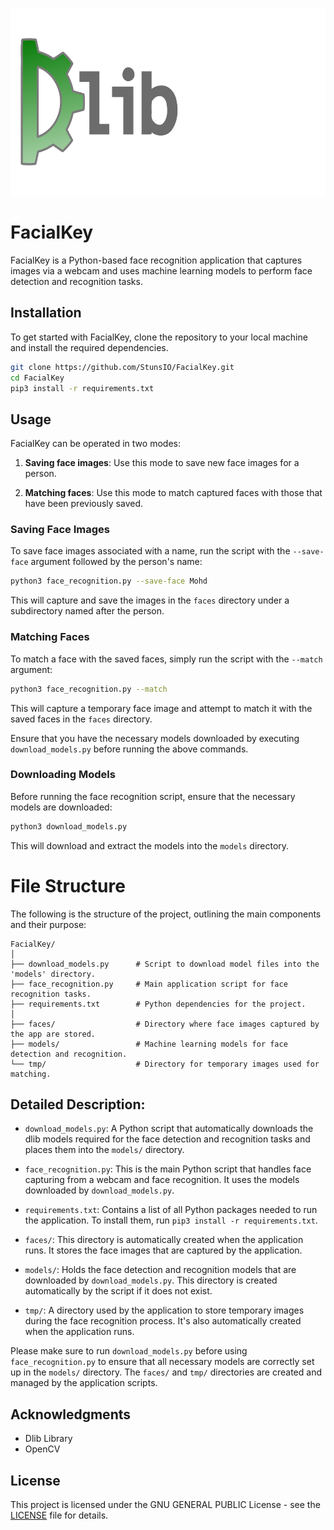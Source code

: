 <p align="center">
  <img src='images/DlibCover.png' alt="Dlib Cover" height='300px'>
</p>

# FacialKey

FacialKey is a Python-based face recognition application that captures images via a webcam and uses machine learning models to perform face detection and recognition tasks.

## Installation

To get started with FacialKey, clone the repository to your local machine and install the required dependencies.

```bash
git clone https://github.com/StunsIO/FacialKey.git
cd FacialKey
pip3 install -r requirements.txt
```

## Usage

FacialKey can be operated in two modes:

1. **Saving face images**: Use this mode to save new face images for a person.

2. **Matching faces**: Use this mode to match captured faces with those that have been previously saved.

### Saving Face Images

To save face images associated with a name, run the script with the `--save-face` argument followed by the person's name:

```bash
python3 face_recognition.py --save-face Mohd
```

This will capture and save the images in the `faces` directory under a subdirectory named after the person.

### Matching Faces

To match a face with the saved faces, simply run the script with the `--match` argument:

```bash
python3 face_recognition.py --match
```

This will capture a temporary face image and attempt to match it with the saved faces in the `faces` directory.

Ensure that you have the necessary models downloaded by executing `download_models.py` before running the above commands.

### Downloading Models

Before running the face recognition script, ensure that the necessary models are downloaded:

```bash
python3 download_models.py
```

This will download and extract the models into the `models` directory.


# File Structure

The following is the structure of the project, outlining the main components and their purpose:

```
FacialKey/
│
├── download_models.py      # Script to download model files into the 'models' directory.
├── face_recognition.py     # Main application script for face recognition tasks.
├── requirements.txt        # Python dependencies for the project.
│
├── faces/                  # Directory where face images captured by the app are stored.
├── models/                 # Machine learning models for face detection and recognition.
└── tmp/                    # Directory for temporary images used for matching.
```

## Detailed Description:

- `download_models.py`: A Python script that automatically downloads the dlib models required for the face detection and recognition tasks and places them into the `models/` directory.

- `face_recognition.py`: This is the main Python script that handles face capturing from a webcam and face recognition. It uses the models downloaded by `download_models.py`.

- `requirements.txt`: Contains a list of all Python packages needed to run the application. To install them, run `pip3 install -r requirements.txt`.

- `faces/`: This directory is automatically created when the application runs. It stores the face images that are captured by the application.

- `models/`: Holds the face detection and recognition models that are downloaded by `download_models.py`. This directory is created automatically by the script if it does not exist.

- `tmp/`: A directory used by the application to store temporary images during the face recognition process. It's also automatically created when the application runs.

Please make sure to run `download_models.py` before using `face_recognition.py` to ensure that all necessary models are correctly set up in the `models/` directory. The `faces/` and `tmp/` directories are created and managed by the application scripts.

## Acknowledgments

- Dlib Library
- OpenCV

## License

This project is licensed under the GNU GENERAL PUBLIC License - see the [LICENSE](LICENSE) file for details.
